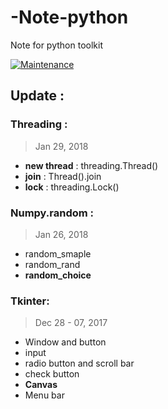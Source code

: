 # -Note-python
Note for python toolkit

[![Maintenance](https://img.shields.io/badge/Maintained%3F-yes-green.svg)](https://GitHub.com/Naereen/StrapDown.js/graphs/commit-activity)

## Update :
### Threading :
> Jan 29, 2018

- **new thread** : threading.Thread()
- **join** : Thread().join
- **lock** : threading.Lock()

### Numpy.random :

> Jan 26, 2018

- random_smaple
- random_rand
- **random_choice**

### Tkinter: 

> Dec 28 - 07, 2017

- Window and button
- input
- radio button and scroll bar
- check button
- **Canvas**
- Menu bar
